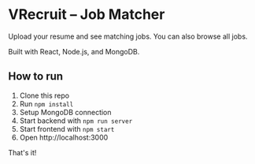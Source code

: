 # VRecruit – Job Matcher

Upload your resume and see matching jobs. You can also browse all jobs.

Built with React, Node.js, and MongoDB.

## How to run

1. Clone this repo  
2. Run `npm install`  
3. Setup MongoDB connection  
4. Start backend with `npm run server`  
5. Start frontend with `npm start`  
6. Open http://localhost:3000  

That's it!
